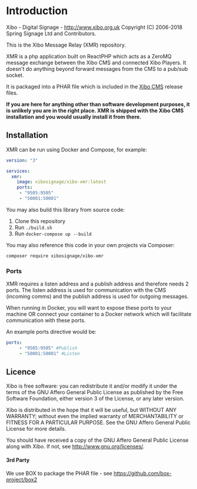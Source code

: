 # Introduction
Xibo - Digital Signage - http://www.xibo.org.uk
Copyright (C) 2006-2018 Spring Signage Ltd and Contributors.

This is the Xibo Message Relay (XMR) repository.

XMR is a php application built on ReactPHP which acts as a ZeroMQ message exchange between the Xibo CMS and connected Xibo Players. It doesn't do anything beyond forward messages from the CMS to a pub/sub socket.

It is packaged into a PHAR file which is included in the [Xibo CMS](https://github.com/xibosignage/xibo-cms) release files.

**If you are here for anything other than software development purposes, it is unlikely you are in the right place. XMR is shipped with the Xibo CMS installation and you would usually install it from there.**



## Installation
XMR can be run using Docker and Compose, for example:

```yaml
version: "3"

services:
  xmr:
    image: xibosignage/xibo-xmr:latest
    ports:
     - "9505:9505"
     - "50001:50001"
```



You may also build this library from source code:

1. Clone this repository
2. Run `./build.sh`
3. Run `docker-compose up --build`



You may also reference this code in your own projects via Composer:

```bash
composer require xibosignage/xibo-xmr
```



### Ports

XMR requires a listen address and a publish address and therefore needs 2 ports. The listen address is used for communication with the CMS (incoming comms) and the publish address is used for outgoing messages.

When running in Docker, you will want to expose these ports to your machine OR connect your container to a Docker network which will facilitate communication with these ports.

An example ports directive would be:

``` yaml
ports:
     - "9505:9505" #Publish
     - "50001:50001" #Listen
```





## Licence

Xibo is free software: you can redistribute it and/or modify it under the terms of the GNU Affero General Public License as published by the Free Software Foundation, either version 3 of the License, or any later version.

Xibo is distributed in the hope that it will be useful, but WITHOUT ANY WARRANTY; without even the implied warranty of MERCHANTABILITY or FITNESS FOR A PARTICULAR PURPOSE.  See the GNU Affero General Public License for more details.

You should have received a copy of the GNU Affero General Public License along with Xibo.  If not, see <http://www.gnu.org/licenses/>. 



#### 3rd Party

We use BOX to package the PHAR file - see https://github.com/box-project/box2